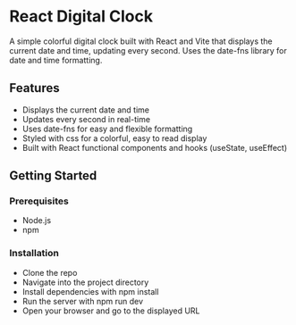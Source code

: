 # React Digital Clock

A simple colorful digital clock built with React and Vite that displays the current date and time, updating every second. Uses the date-fns library for date and time formatting.

## Features
* Displays the current date and time
* Updates every second in real-time
* Uses date-fns for easy and flexible formatting
* Styled with css for a colorful, easy to read display
* Built with React functional components and hooks (useState, useEffect)

## Getting Started

### Prerequisites 
* Node.js
* npm

### Installation
* Clone the repo
* Navigate into the project directory
* Install dependencies with npm install 
* Run the server with npm run dev
* Open your browser and go to the displayed URL


